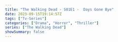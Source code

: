 ```yaml
---
title: "The Walking Dead - S01E1 -  Days Gone Bye"
date: 2023-09-15T19:14:57Z
tags: ["Tv-Series"]
categories: ["Drama", "Horror", "Thriller"]
series: ["The Walking Dead"]
showSummary: false
---
```


  <mux-player stream-type="on-demand"
  src="https://kp3d-my.sharepoint.com/personal/ryoo_kp3d_onmicrosoft_com/_layouts/15/download.aspx?share=EZwe0f9-d25GobJyRQ6Xfj8BuOBbZpqHagLQGRfrzE0UTg" metadata-video-title="The Walking Dead - S01E1 -  Days Gone Bye" prefer-playback="mse" controls>
  </mux-player>
  
  
  <script src="https://cdn.jsdelivr.net/npm/@mux/mux-player"></script>
  
   <script id="V1SIIupGN01Oty9f7T9rD02bybJHhTMkgreEPwyL9Yg14" type="application/ld+json">
 {
  "@context": "https://schema.org/",
  "@type": "VideoObject",
  "name": "The Walking Dead - S01E1 -  Days Gone Bye",
  "contentUrl": "https://stream.mux.com/rey025DLakwKxPw8jWeKwfz3XYfV02cYAGdGrWLxeDrOg.m3u8?quality=auto",
  "thumbnailUrl": "https://www.themoviedb.org/t/p/original/eUMwG5vXg4ovEUvXLAFgrr4bQvp.jpg?width=314&fit_mode=preserve&time=25",
  "uploadDate": "2023-09-15T19:14:57Z",
}

</script>

